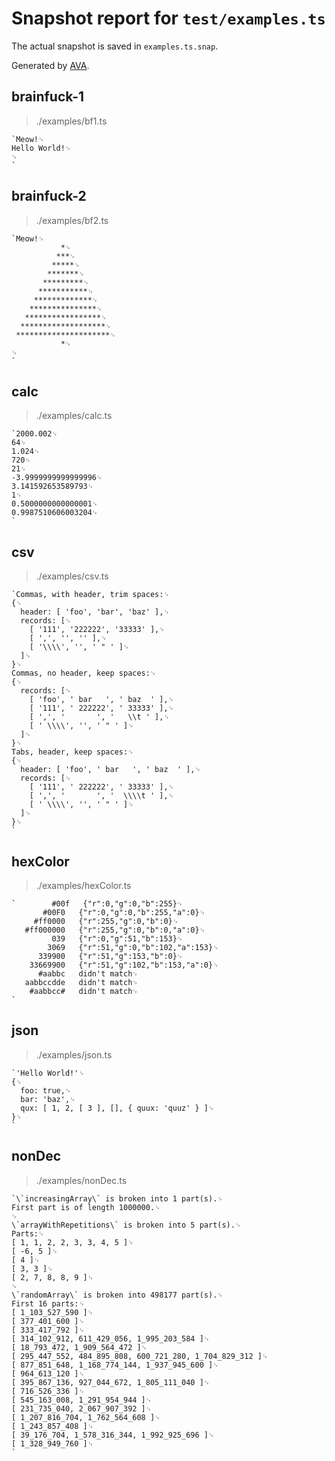 # Snapshot report for `test/examples.ts`

The actual snapshot is saved in `examples.ts.snap`.

Generated by [AVA](https://avajs.dev).

## brainfuck-1

> ./examples/bf1.ts

    `Meow!␊
    Hello World!␊
    ␊
    `

## brainfuck-2

> ./examples/bf2.ts

    `Meow!␊
               *␊
              ***␊
             *****␊
            *******␊
           *********␊
          ***********␊
         *************␊
        ***************␊
       *****************␊
      *******************␊
     *********************␊
               *␊
    ␊
    `

## calc

> ./examples/calc.ts

    `2000.002␊
    64␊
    1.024␊
    720␊
    21␊
    -3.9999999999999996␊
    3.141592653589793␊
    1␊
    0.5000000000000001␊
    0.9987510606003204␊
    `

## csv

> ./examples/csv.ts

    `Commas, with header, trim spaces:␊
    {␊
      header: [ 'foo', 'bar', 'baz' ],␊
      records: [␊
        [ '111', '222222', '33333' ],␊
        [ ',', '', '' ],␊
        [ '\\\\', '', ' " ' ]␊
      ]␊
    }␊
    Commas, no header, keep spaces:␊
    {␊
      records: [␊
        [ 'foo', ' bar   ', ' baz  ' ],␊
        [ '111', ' 222222', ' 33333' ],␊
        [ ',', '       ', '   \\t ' ],␊
        [ ' \\\\', '', ' " ' ]␊
      ]␊
    }␊
    Tabs, header, keep spaces:␊
    {␊
      header: [ 'foo', ' bar   ', ' baz  ' ],␊
      records: [␊
        [ '111', ' 222222', ' 33333' ],␊
        [ ',', '       ', '  \\\\t ' ],␊
        [ ' \\\\', '', ' " ' ]␊
      ]␊
    }␊
    `

## hexColor

> ./examples/hexColor.ts

    `        #00f   {"r":0,"g":0,"b":255}␊
           #00F0   {"r":0,"g":0,"b":255,"a":0}␊
         #ff0000   {"r":255,"g":0,"b":0}␊
       #ff000000   {"r":255,"g":0,"b":0,"a":0}␊
             039   {"r":0,"g":51,"b":153}␊
            3069   {"r":51,"g":0,"b":102,"a":153}␊
          339900   {"r":51,"g":153,"b":0}␊
        33669900   {"r":51,"g":102,"b":153,"a":0}␊
          #aabbc   didn't match␊
       aabbccdde   didn't match␊
        #aabbcc#   didn't match␊
    `

## json

> ./examples/json.ts

    `'Hello World!'␊
    {␊
      foo: true,␊
      bar: 'baz',␊
      qux: [ 1, 2, [ 3 ], [], { quux: 'quuz' } ]␊
    }␊
    `

## nonDec

> ./examples/nonDec.ts

    `\`increasingArray\` is broken into 1 part(s).␊
    First part is of length 1000000.␊
    ␊
    \`arrayWithRepetitions\` is broken into 5 part(s).␊
    Parts:␊
    [ 1, 1, 2, 2, 3, 3, 4, 5 ]␊
    [ -6, 5 ]␊
    [ 4 ]␊
    [ 3, 3 ]␊
    [ 2, 7, 8, 8, 9 ]␊
    ␊
    \`randomArray\` is broken into 498177 part(s).␊
    First 16 parts:␊
    [ 1_103_527_590 ]␊
    [ 377_401_600 ]␊
    [ 333_417_792 ]␊
    [ 314_102_912, 611_429_056, 1_995_203_584 ]␊
    [ 18_793_472, 1_909_564_472 ]␊
    [ 295_447_552, 484_895_808, 600_721_280, 1_704_829_312 ]␊
    [ 877_851_648, 1_168_774_144, 1_937_945_600 ]␊
    [ 964_613_120 ]␊
    [ 395_867_136, 927_044_672, 1_805_111_040 ]␊
    [ 716_526_336 ]␊
    [ 545_163_008, 1_291_954_944 ]␊
    [ 231_735_040, 2_067_907_392 ]␊
    [ 1_207_816_704, 1_762_564_608 ]␊
    [ 1_243_857_408 ]␊
    [ 39_176_704, 1_578_316_344, 1_992_925_696 ]␊
    [ 1_328_949_760 ]␊
    `
